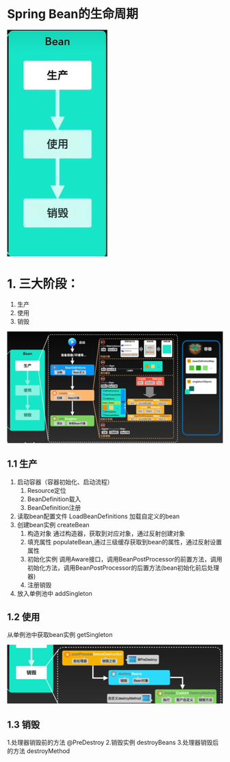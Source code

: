 # Spring Bean的生命周期

![img.png](imgBean-1.png)
# 1. 三大阶段：
1. 生产
2. 使用
3. 销毁

![img.png](imgBean-2.png)
## 1.1 生产
1. 启动容器（容器初始化、启动流程）
   1. Resource定位
   2. BeanDefinition载入
   3. BeanDefinition注册
2. 读取bean配置文件 LoadBeanDefinitions 加载自定义的bean 
3. 创建bean实例 createBean
   1. 构造对象 通过构造器，获取到对应对象，通过反射创建对象
   2. 填充属性 populateBean,通过三级缓存获取到bean的属性，通过反射设置属性
   3. 初始化实例 调用Aware接口，调用BeanPostProcessor的前置方法，调用初始化方法，调用BeanPostProcessor的后置方法(bean初始化前后处理器) 
   4. 注册销毁
4. 放入单例池中 addSingleton

## 1.2 使用
从单例池中获取bean实例 getSingleton

![img.png](imgBean-3.png)
## 1.3 销毁
1.处理器销毁前的方法 @PreDestroy
2.销毁实例 destroyBeans
3.处理器销毁后的方法 destroyMethod